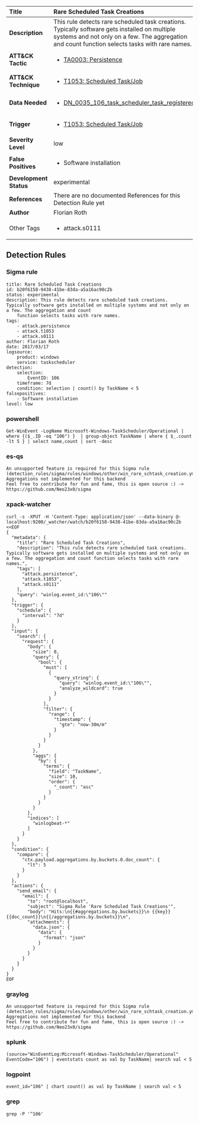 | Title                    | Rare Scheduled Task Creations       |
|:-------------------------|:------------------|
| **Description**          | This rule detects rare scheduled task creations. Typically software gets installed on multiple systems and not only on a few. The aggregation and count function selects tasks with rare names. |
| **ATT&amp;CK Tactic**    |  <ul><li>[TA0003: Persistence](https://attack.mitre.org/tactics/TA0003)</li></ul>  |
| **ATT&amp;CK Technique** | <ul><li>[T1053: Scheduled Task/Job](https://attack.mitre.org/techniques/T1053)</li></ul>  |
| **Data Needed**          | <ul><li>[DN_0035_106_task_scheduler_task_registered](../Data_Needed/DN_0035_106_task_scheduler_task_registered.md)</li></ul>  |
| **Trigger**              | <ul><li>[T1053: Scheduled Task/Job](../Triggers/T1053.md)</li></ul>  |
| **Severity Level**       | low |
| **False Positives**      | <ul><li>Software installation</li></ul>  |
| **Development Status**   | experimental |
| **References**           |  There are no documented References for this Detection Rule yet  |
| **Author**               | Florian Roth |
| Other Tags           | <ul><li>attack.s0111</li></ul> | 

## Detection Rules

### Sigma rule

```
title: Rare Scheduled Task Creations
id: b20f6158-9438-41be-83da-a5a16ac90c2b
status: experimental
description: This rule detects rare scheduled task creations. Typically software gets installed on multiple systems and not only on a few. The aggregation and count
    function selects tasks with rare names.
tags:
    - attack.persistence
    - attack.t1053
    - attack.s0111
author: Florian Roth
date: 2017/03/17
logsource:
    product: windows
    service: taskscheduler
detection:
    selection:
        EventID: 106
    timeframe: 7d
    condition: selection | count() by TaskName < 5
falsepositives:
    - Software installation
level: low

```





### powershell
    
```
Get-WinEvent -LogName Microsoft-Windows-TaskScheduler/Operational | where {($_.ID -eq "106") }  | group-object TaskName | where { $_.count -lt 5 } | select name,count | sort -desc
```


### es-qs
    
```
An unsupported feature is required for this Sigma rule (detection_rules/sigma/rules/windows/other/win_rare_schtask_creation.yml): Aggregations not implemented for this backend
Feel free to contribute for fun and fame, this is open source :) -> https://github.com/Neo23x0/sigma
```


### xpack-watcher
    
```
curl -s -XPUT -H 'Content-Type: application/json' --data-binary @- localhost:9200/_watcher/watch/b20f6158-9438-41be-83da-a5a16ac90c2b <<EOF
{
  "metadata": {
    "title": "Rare Scheduled Task Creations",
    "description": "This rule detects rare scheduled task creations. Typically software gets installed on multiple systems and not only on a few. The aggregation and count function selects tasks with rare names.",
    "tags": [
      "attack.persistence",
      "attack.t1053",
      "attack.s0111"
    ],
    "query": "winlog.event_id:\"106\""
  },
  "trigger": {
    "schedule": {
      "interval": "7d"
    }
  },
  "input": {
    "search": {
      "request": {
        "body": {
          "size": 0,
          "query": {
            "bool": {
              "must": [
                {
                  "query_string": {
                    "query": "winlog.event_id:\"106\"",
                    "analyze_wildcard": true
                  }
                }
              ],
              "filter": {
                "range": {
                  "timestamp": {
                    "gte": "now-30m/m"
                  }
                }
              }
            }
          },
          "aggs": {
            "by": {
              "terms": {
                "field": "TaskName",
                "size": 10,
                "order": {
                  "_count": "asc"
                }
              }
            }
          }
        },
        "indices": [
          "winlogbeat-*"
        ]
      }
    }
  },
  "condition": {
    "compare": {
      "ctx.payload.aggregations.by.buckets.0.doc_count": {
        "lt": 5
      }
    }
  },
  "actions": {
    "send_email": {
      "email": {
        "to": "root@localhost",
        "subject": "Sigma Rule 'Rare Scheduled Task Creations'",
        "body": "Hits:\n{{#aggregations.by.buckets}}\n {{key}} {{doc_count}}\n{{/aggregations.by.buckets}}\n",
        "attachments": {
          "data.json": {
            "data": {
              "format": "json"
            }
          }
        }
      }
    }
  }
}
EOF

```


### graylog
    
```
An unsupported feature is required for this Sigma rule (detection_rules/sigma/rules/windows/other/win_rare_schtask_creation.yml): Aggregations not implemented for this backend
Feel free to contribute for fun and fame, this is open source :) -> https://github.com/Neo23x0/sigma
```


### splunk
    
```
(source="WinEventLog:Microsoft-Windows-TaskScheduler/Operational" EventCode="106") | eventstats count as val by TaskName| search val < 5
```


### logpoint
    
```
event_id="106" | chart count() as val by TaskName | search val < 5
```


### grep
    
```
grep -P '^106'
```



